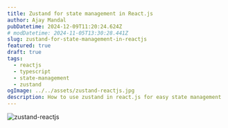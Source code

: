 ```yaml
---
title: Zustand for state management in React.js
author: Ajay Mandal
pubDatetime: 2024-12-09T11:20:24.624Z
# modDatetime: 2024-11-05T13:30:28.441Z
slug: zustand-for-state-management-in-reactjs
featured: true
draft: true
tags:
  - reactjs
  - typescript
  - state-management
  - zustand
ogImage: ../../assets/zustand-reactjs.jpg
description: How to use zustand in react.js for easy state management
---
```

![zustand-reactjs](@assets/images/zustand-reactjs.jpg)